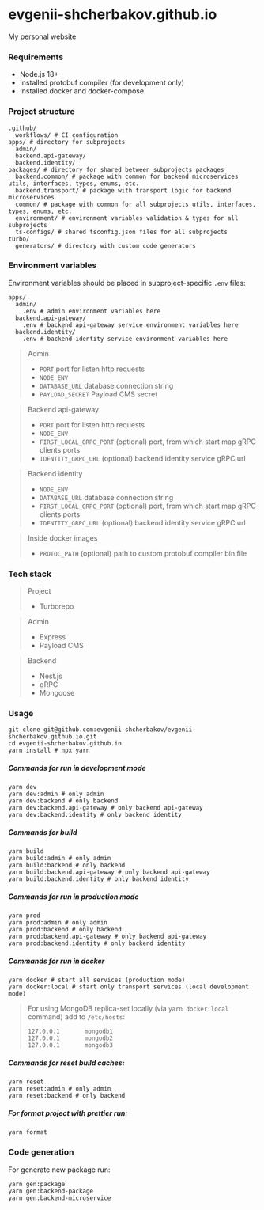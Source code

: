 # evgenii-shcherbakov.github.io
My personal website

### Requirements

- Node.js 18+
- Installed protobuf compiler (for development only)
- Installed docker and docker-compose

### Project structure

```shell
.github/
  workflows/ # CI configuration
apps/ # directory for subprojects
  admin/
  backend.api-gateway/
  backend.identity/
packages/ # directory for shared between subprojects packages
  backend.common/ # package with common for backend microservices utils, interfaces, types, enums, etc.
  backend.transport/ # package with transport logic for backend microservices
  common/ # package with common for all subprojects utils, interfaces, types, enums, etc.
  environment/ # environment variables validation & types for all subprojects
  ts-configs/ # shared tsconfig.json files for all subprojects
turbo/
  generators/ # directory with custom code generators
```

### Environment variables

Environment variables should be placed in subproject-specific `.env` files:

```shell
apps/
  admin/
    .env # admin environment variables here
  backend.api-gateway/
    .env # backend api-gateway service environment variables here
  backend.identity/
    .env # backend identity service environment variables here
```

> Admin
>
> - `PORT` port for listen http requests
> - `NODE_ENV`
> - `DATABASE_URL` database connection string
> - `PAYLOAD_SECRET` Payload CMS secret

> Backend api-gateway
> 
> - `PORT` port for listen http requests
> - `NODE_ENV`
> - `FIRST_LOCAL_GRPC_PORT` (optional) port, from which start map gRPC clients ports
> - `IDENTITY_GRPC_URL` (optional) backend identity service gRPC url

> Backend identity
>
> - `NODE_ENV`
> - `DATABASE_URL` database connection string
> - `FIRST_LOCAL_GRPC_PORT` (optional) port, from which start map gRPC clients ports
> - `IDENTITY_GRPC_URL` (optional) backend identity service gRPC url

> Inside docker images
>
> - `PROTOC_PATH` (optional) path to custom protobuf compiler bin file

### Tech stack

> Project
> 
> - Turborepo

> Admin
>
> - Express
> - Payload CMS

> Backend
> 
> - Nest.js
> - gRPC
> - Mongoose

### Usage

```shell
git clone git@github.com:evgenii-shcherbakov/evgenii-shcherbakov.github.io.git
cd evgenii-shcherbakov.github.io
yarn install # npx yarn
```

##### Commands for run in development mode

```shell
yarn dev
yarn dev:admin # only admin
yarn dev:backend # only backend
yarn dev:backend.api-gateway # only backend api-gateway
yarn dev:backend.identity # only backend identity
```

##### Commands for build

```shell
yarn build
yarn build:admin # only admin
yarn build:backend # only backend
yarn build:backend.api-gateway # only backend api-gateway
yarn build:backend.identity # only backend identity
```

##### Commands for run in production mode

```shell
yarn prod
yarn prod:admin # only admin
yarn prod:backend # only backend
yarn prod:backend.api-gateway # only backend api-gateway
yarn prod:backend.identity # only backend identity
```

##### Commands for run in docker

```shell
yarn docker # start all services (production mode)
yarn docker:local # start only transport services (local development mode)
```

> For using MongoDB replica-set locally (via `yarn docker:local` command) add to `/etc/hosts`:
>
> ```text
> 127.0.0.1       mongodb1
> 127.0.0.1       mongodb2
> 127.0.0.1       mongodb3
> ```

##### Commands for reset build caches:
```shell
yarn reset
yarn reset:admin # only admin
yarn reset:backend # only backend
```

##### For format project with prettier run:
```shell
yarn format
```

### Code generation

For generate new package run:
```shell
yarn gen:package
yarn gen:backend-package
yarn gen:backend-microservice
```
